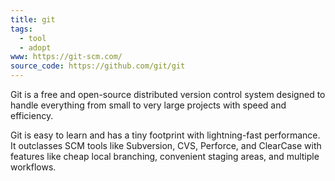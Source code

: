 ```yaml
---
title: git
tags:
  - tool
  - adopt
www: https://git-scm.com/
source_code: https://github.com/git/git
---
```

Git is a free and open-source distributed version control system designed to handle everything from small to very large projects with speed and efficiency.

Git is easy to learn and has a tiny footprint with lightning-fast performance. It outclasses SCM tools like Subversion, CVS, Perforce, and ClearCase with features like cheap local branching, convenient staging areas, and multiple workflows.